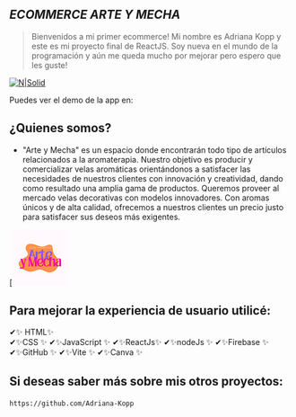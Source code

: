 ## _ECOMMERCE ARTE Y MECHA_

> Bienvenidos a mi primer ecommerce! Mi nombre es Adriana Kopp y este es mi proyecto final de ReactJS. Soy nueva en el mundo de la programación y aún me queda mucho por mejorar pero espero que les guste!

[![N|Solid](https://www.datocms-assets.com/45470/1631110818-logo-react-js.png)](https://nodesource.com/products/nsolid)

Puedes ver el demo de la app en:

## ¿Quienes somos?

- "Arte y Mecha" es un espacio donde encontrarán todo tipo de artículos relacionados a la aromaterapia. Nuestro objetivo es producir y comercializar velas aromáticas orientándonos a satisfacer las necesidades de nuestros clientes con innovación y creatividad, dando como resultado una amplia gama de productos. Queremos proveer al mercado velas decorativas con modelos innovadores. Con aromas únicos y de alta calidad, ofrecemos a nuestros clientes un precio justo para satisfacer sus deseos más exigentes.

[![N|Solid](./public/img/Arte.png)

## Para mejorar la experiencia de usuario utilicé:

✔✨ HTML✨  
✔✨CSS ✨
✔✨JavaScript ✨
✔✨ReactJs✨
✔✨nodeJs ✨
✔✨Firebase ✨
✔✨GitHub ✨
✔✨Vite ✨
✔✨Canva ✨

## Si deseas saber más sobre mis otros proyectos:

`https://github.com/Adriana-Kopp`
